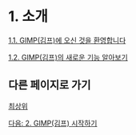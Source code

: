 # 1. 소개
[1.1. GIMP(김프)에 오신 것을 환영합니다](./01-01-welcome-to-gimp.md)

[1.2. GIMP(김프)의 새로운 기능 알아보기](./01-02-whats-new-in-gimp.md)

## 다른 페이지로 가기

[최상위](./00-home.md)

[다음: 2. GIMP(김프) 시작하기](./02-00-fire-up-gimp.md)